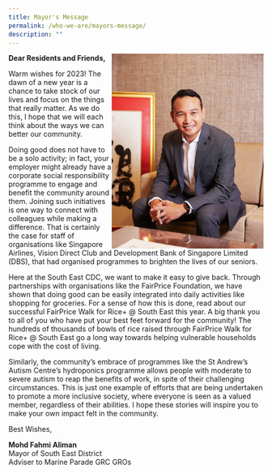 ```yaml
---
title: Mayor's Message
permalink: /who-we-are/mayors-message/
description: ""
---
```

<img src= "/images/Mayor/KEL_0742%20LR.jpg" style="width: 300px;" align = "right">
	
**Dear Residents and Friends,**

Warm wishes for 2023! The dawn of a new year is a chance to take stock of our lives and focus on the things that really matter. As we do this, I hope that we will each think about the ways we can better our community. 

Doing good does not have to be a solo activity; in fact, your employer might already have a corporate social responsibility programme to engage and benefit the community around them. Joining such initiatives is one way to connect with colleagues while making a difference. That is certainly the case for staff of organisations like Singapore Airlines, Vision Direct Club and Development Bank of Singapore Limited (DBS), that had organised programmes to brighten the lives of our seniors.

Here at the South East CDC, we want to make it easy to give back. Through partnerships with organisations like the FairPrice Foundation, we have shown that doing good can be easily integrated into daily activities like shopping for groceries. For a sense of how this is done, read about our successful FairPrice 
Walk for Rice+ @ South East this year. A big thank you to all of you who have put your best feet forward for the community! The hundreds of thousands of bowls of rice raised through FairPrice Walk for Rice+ @ South East go a long way towards helping vulnerable households cope with the cost of living. 

Similarly, the community’s embrace of programmes like the St Andrew’s Autism Centre’s hydroponics programme allows people with moderate to severe autism to reap the benefits of work, in spite of their challenging circumstances. This is just one example of efforts that are being undertaken to promote a more inclusive society, where everyone is seen as a valued member, regardless of their abilities.
I hope these stories will inspire you to make your own impact felt in the community. 

 
Best Wishes,

**Mohd Fahmi Aliman**
<br>
Mayor of South East District
<br>
Adviser to Marine Parade GRC GROs 
<br>